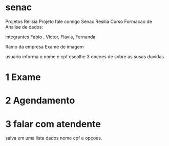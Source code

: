 # senac
Projetos Relisia
Projeto fale comigo
Senac Resilia Curso Formacao de Analise de dados: 

integrantes Fabio , Victor, Flavia, Fernanda

Ramo da empresa Exame de imagem

usuario informa o nome e cpf
escolhe 3 opcoes de sobre as susas duvidas 
# 1 Exame
# 2 Agendamento
# 3 falar com atendente

salva em uma lista dados nome cpf e opçoes.
